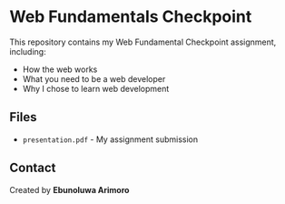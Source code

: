 # Web Fundamentals Checkpoint
This repository contains my Web Fundamental Checkpoint assignment, including:
- How the web works
- What you need to be a web developer
- Why I chose to learn web development

## Files
- `presentation.pdf` - My assignment submission

## Contact
Created by **Ebunoluwa Arimoro**
